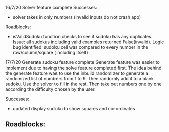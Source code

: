 16/7/20
Solver feature complete
Successes:
- solver takes in only numbers (invalid inputs do not crash app)


Roadblocks:
- isValidSudoku function checks to see if sudoku has any duplicates. Issue: all sudokus including valid examples returned False(invalid). Logic bug identified: sudoku cell was compared to every number in the row/column/square (including itself)


17/7/20
Generate sudoku feature complete
Generate feature was easier to implement due to having the solve feature completed first. The idea behind the generate feature was to use the inbuild randomizer to generate a randomized list of numbers from 1 to 9. Then randomly add it to a blank sudoku. Use the solver to fill in the rest. Then take out numbers one by one according the difficulty chosen by the user.

Successes:
- updated display sudoku to show squares and co-ordinates

Roadblocks:
- 

